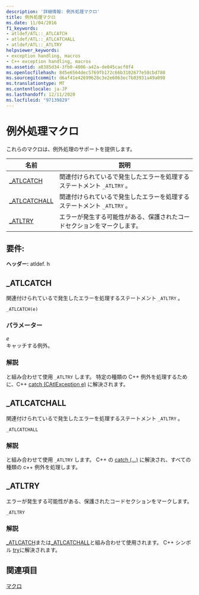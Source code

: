 ```yaml
---
description: '詳細情報: 例外処理マクロ'
title: 例外処理マクロ
ms.date: 11/04/2016
f1_keywords:
- atldef/ATL::_ATLCATCH
- atldef/ATL::_ATLCATCHALL
- atldef/ATL::_ATLTRY
helpviewer_keywords:
- exception handling, macros
- C++ exception handling, macros
ms.assetid: a8385d34-3fb0-4006-a42a-de045cacf0f4
ms.openlocfilehash: 8d5e6564dec5769fb172c66b3102677e58cbd788
ms.sourcegitcommit: d6af41e42699628c3e2e6063ec7b03931a49a098
ms.translationtype: MT
ms.contentlocale: ja-JP
ms.lasthandoff: 12/11/2020
ms.locfileid: "97139829"
---
```

# <a name="exception-handling-macros"></a>例外処理マクロ

これらのマクロは、例外処理のサポートを提供します。

|名前|説明|
|-|-|
|[_ATLCATCH](#_atlcatch)|関連付けられているで発生したエラーを処理するステートメント `_ATLTRY` 。|
|[_ATLCATCHALL](#_atlcatchall)|関連付けられているで発生したエラーを処理するステートメント `_ATLTRY` 。|
|[_ATLTRY](#_atltry)|エラーが発生する可能性がある、保護されたコードセクションをマークします。|

## <a name="requirements"></a>要件:

**ヘッダー:** atldef. h

## <a name="_atlcatch"></a><a name="_atlcatch"></a> _ATLCATCH

関連付けられているで発生したエラーを処理するステートメント `_ATLTRY` 。

```
_ATLCATCH(e)
```

### <a name="parameters"></a>パラメーター

*e*<br/>
キャッチする例外。

### <a name="remarks"></a>解説

と組み合わせて使用 `_ATLTRY` します。 特定の種類の C++ 例外を処理するために、C++ [catch (CAtlException e)](../../cpp/try-throw-and-catch-statements-cpp.md) に解決されます。

## <a name="_atlcatchall"></a><a name="_atlcatchall"></a> _ATLCATCHALL

関連付けられているで発生したエラーを処理するステートメント `_ATLTRY` 。

```
_ATLCATCHALL
```

### <a name="remarks"></a>解説

と組み合わせて使用 `_ATLTRY` します。 C++ の [catch (...)](../../cpp/try-throw-and-catch-statements-cpp.md) に解決され、すべての種類の c++ 例外を処理します。

## <a name="_atltry"></a><a name="_atltry"></a> _ATLTRY

エラーが発生する可能性がある、保護されたコードセクションをマークします。

```
_ATLTRY
```

### <a name="remarks"></a>解説

[_ATLCATCH](#_atlcatch)または[_ATLCATCHALL](#_atlcatchall)と組み合わせて使用されます。 C++ シンボル [try](../../cpp/try-throw-and-catch-statements-cpp.md)に解決されます。

## <a name="see-also"></a>関連項目

[マクロ](../../atl/reference/atl-macros.md)
